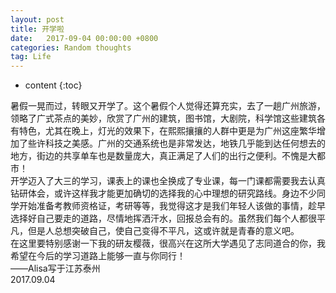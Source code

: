 ```yaml
---
layout: post
title: 开学啦
date:   2017-09-04 00:00:00 +0800
categories: Random thoughts
tag: Life
---
```


* content
{:toc}


暑假一晃而过，转眼又开学了。这个暑假个人觉得还算充实，去了一趟广州旅游，领略了广式茶点的美妙，欣赏了广州的建筑，图书馆，大剧院，科学馆这些建筑各有特色，尤其在晚上，灯光的效果下，在熙熙攘攘的人群中更是为广州这座繁华增加了些许科技之美感。广州的交通系统也是非常发达，地铁几乎能到达任何想去的地方，街边的共享单车也是数量庞大，真正满足了人们的出行之便利。不愧是大都市！  
开学迈入了大三的学习，课表上的课也全换成了专业课，每一门课都需要我去认真钻研体会，或许这样我才能更加确切的选择我的心中理想的研究路线。身边不少同学开始准备考教师资格证，考研等等，我觉得这才是我们年轻人该做的事情，趁早选择好自己要走的道路，尽情地挥洒汗水，回报总会有的。虽然我们每个人都很平凡，但是人总想突破自己，使自己变得不平凡，这或许就是青春的意义吧。  
在这里要特别感谢一下我的研友樱薇，很高兴在这所大学遇见了志同道合的你，我希望在今后的学习道路上能够一直与你同行！  
——Alisa写于江苏泰州  
2017.09.04